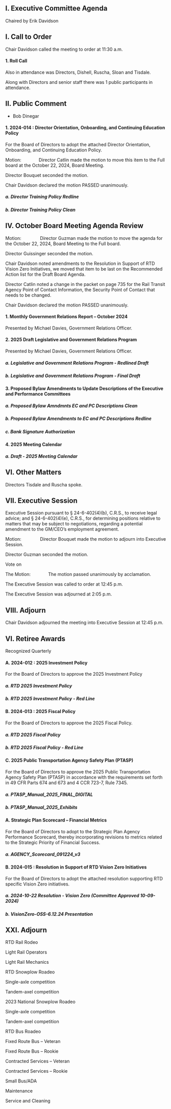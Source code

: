 ## I. Executive Committee Agenda

Chaired by Erik Davidson

## I. Call to Order

Chair Davidson called the meeting to order at 11:30 a.m.

#### 1. Roll Call

Also in attendance was Directors, Dishell, Ruscha, Sloan and Tisdale.

Along with Directors and senior staff there was 1 public participants in attendance.

## II. Public Comment

- Bob Dinegar

#### 1. 2024-014 : Director Orientation, Onboarding, and Continuing Education Policy

For the Board of Directors to adopt the attached Director Orientation, Onboarding, and Continuing Education Policy.

Motion:              Director Catlin made the motion to move this item to the Full board at the October 22, 2024, Board Meeting.

Director Bouquet seconded the motion.

Chair Davidson declared the motion PASSED unanimously.

##### a. Director Training Policy Redline

##### b. Director Training Policy Clean

## IV. October Board Meeting Agenda Review

Motion:               Director Guzman made the motion to move the agenda for the October 22, 2024, Board Meeting to the Full board.

Director Guissinger seconded the motion.

Chair Davidson noted amendments to the Resolution in Support of RTD Vision Zero Initiatives, we moved that item to be last on the Recommended Action list for the Draft Board Agenda.

Director Catlin noted a change in the packet on page 735 for the Rail Transit Agency Point of Contact Information, the Security Point of Contact that needs to be changed.

Chair Davidson declared the motion PASSED unanimously.

#### 1. Monthly Government Relations Report – October 2024

Presented by Michael Davies, Government Relations Officer.

#### 2. 2025 Draft Legislative and Government Relations Program

Presented by Michael Davies, Government Relations Officer.

##### a. Legislative and Government Relations Program - Redlined Draft

##### b. Legislative and Government Relations Program - Final Draft

#### 3. Proposed Bylaw Amendments to Update Descriptions of the Executive and Performance Committees

##### a. Proposed Bylaw Amndmnts EC and PC Descriptions Clean

##### b. Proposed Bylaw Amendments to EC and PC Descriptions Redline

##### c. Bank Signature Authorization

#### 4. 2025 Meeting Calendar

##### a. Draft - 2025 Meeting Calendar

## VI. Other Matters

Directors Tisdale and Ruscha spoke.

## VII. Executive Session

Executive Session pursuant to § 24-6-402(4)(b), C.R.S., to receive legal advice; and § 24-6-402(4)(e), C.R.S., for determining positions relative to matters that may be subject to negotiations, regarding a potential amendment to the GM/CEO’s employment agreement.

Motion:               Director Bouquet made the motion to adjourn into Executive Session.

Director Guzman seconded the motion.

Vote on

The Motion:              The motion passed unanimously by acclamation.

The Executive Session was called to order at 12:45 p.m.

The Executive Session was adjourned at 2:05 p.m.

## VIII. Adjourn

Chair Davidson adjourned the meeting into Executive Session at 12:45 p.m.

## VI. Retiree Awards

Recognized Quarterly

#### A. 2024-012 : 2025 Investment Policy

For the Board of Directors to approve the 2025 Investment Policy

##### a. RTD 2025 Investment Policy

##### b. RTD 2025 Investment Policy - Red Line

#### B. 2024-013 : 2025 Fiscal Policy

For the Board of Directors to approve the 2025 Fiscal Policy.

##### a. RTD 2025 Fiscal Policy

##### b. RTD 2025 Fiscal Policy - Red Line

#### C. 2025 Public Transportation Agency Safety Plan (PTASP)

For the Board of Directors to approve the 2025 Public Transportation Agency Safety Plan (PTASP) in accordance with the requirements set forth in 49 CFR Parts 674 and 673 and 4 CCR 723-7, Rule 7345.

##### a. PTASP_Manual_2025_FINAL_DIGITAL

##### b. PTASP_Manual_2025_Exhibits

#### A. Strategic Plan Scorecard – Financial Metrics

For the Board of Directors to adopt to the Strategic Plan Agency Performance Scorecard, thereby incorporating revisions to metrics related to the Strategic Priority of Financial Success.

##### a. AGENCY_Scorecard_091224_v3

#### B. 2024-015 : Resolution in Support of RTD Vision Zero Initiatives

For the Board of Directors to adopt the attached resolution supporting RTD specific Vision Zero initiatives.

##### a. 2024-10-22 Resolution - Vision Zero (Committee Approved 10-09-2024)

##### b. VisionZero-OSS-6.12.24 Presentation

## XXI. Adjourn

RTD Rail Rodeo

Light Rail Operators

Light Rail Mechanics

RTD Snowplow Roadeo

Single-axle competition

Tandem-axel competition

2023 National Snowplow Roadeo

Single-axle competition

Tandem-axel competition

RTD Bus Roadeo

Fixed Route Bus – Veteran

Fixed Route Bus – Rookie

Contracted Services – Veteran

Contracted Services – Rookie

Small Bus/ADA

Maintenance

Service and Cleaning